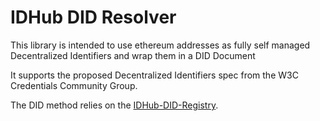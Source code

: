 # IDHub DID Resolver

This library is intended to use ethereum addresses as fully self managed Decentralized Identifiers and wrap them in a DID Document

It supports the proposed Decentralized Identifiers spec from the W3C Credentials Community Group.

The DID method relies on the [IDHub-DID-Registry](https://github.com/idhubnetwork/IDHub-DID-Registry).